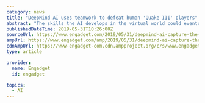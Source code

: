 ```yaml
---
category: news
title: "DeepMind AI uses teamwork to defeat human 'Quake III' players"
abstract: "The skills the AI develops in the virtual world could eventually lead to abilities for real-life applications. After developing an AI system that can beat Go and chess, Google-owned DeepMind started tackling a different class of games: multiplayer ones ..."
publishedDateTime: 2019-05-31T10:26:00Z
sourceUrl: https://www.engadget.com/2019/05/31/deepmind-ai-capture-the-flag/
ampUrl: https://www.engadget.com/amp/2019/05/31/deepmind-ai-capture-the-flag/
cdnAmpUrl: https://www-engadget-com.cdn.ampproject.org/c/s/www.engadget.com/amp/2019/05/31/deepmind-ai-capture-the-flag/
type: article

provider:
  name: Engadget
  id: engadget

topics:
  - AI
---
```

